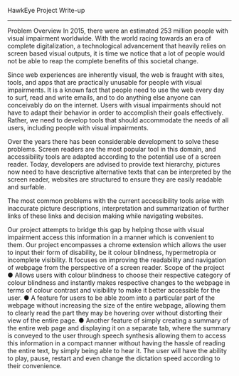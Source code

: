 HawkEye
Project Write-up
________________________________________
Problem Overview
In 2015, there were an estimated 253 million people with visual impairment worldwide. With the world racing towards an era of complete digitalization, a technological advancement that heavily relies on screen based visual outputs, it is time we notice that a lot of people would not be able to reap the complete benefits of this societal change.

Since web experiences are inherently visual, the web is fraught with sites, tools, and apps that are practically unusable for people with visual impairments. It is a known fact that people need to use the web every day to surf, read and write emails, and to do anything else anyone can conceivably do on the internet. Users with visual impairments should not have to adapt their behavior in order to accomplish their goals effectively. Rather, we need to develop tools that should accommodate the needs of all users, including people with visual impairments.

Over the years there has been considerable development to solve these problems. Screen readers are the most popular tool in this domain, and accessibility tools are adapted according to the potential use of a screen reader. Today, developers are advised to provide text hierarchy, pictures now need to have descriptive alternative texts that can be interpreted by the screen reader, websites are structured to ensure they are easily readable and surfable.

The most common problems with the current accessibility tools arise with inaccurate picture descriptions, interpretation and summarization of further links of these links and decision making while navigating websites.

Our project attempts to bridge this gap by helping those with visual impairment access this information in a manner which is convenient to them. Our project encompasses a chrome extension which allows the user to input their form of disability, be it colour blindness, hypermetropia or incomplete visibility. It focuses on improving the readability and navigation of webpage from the perspective of a screen reader.
Scope of the project
●	Allows users with colour blindness to choose their respective category of colour blindness and instantly makes respective changes to the webpage in terms of colour contrast and visibility to make it better accessible for the user.
●	A feature for users to be able zoom into a particular part of the webpage without increasing the size of the entire webpage, allowing them to clearly read the part they may be hovering over without distorting their view of the entire page.
●	Another feature of simply creating a summary of the entire web page and displaying it on a separate tab, where the summary is conveyed to the user through speech synthesis allowing them to access this information in a compact manner without having the hassle of reading the entire text, by simply being able to hear it. The user will have the ability to play, pause, restart and even change the dictation speed according to their convenience.
